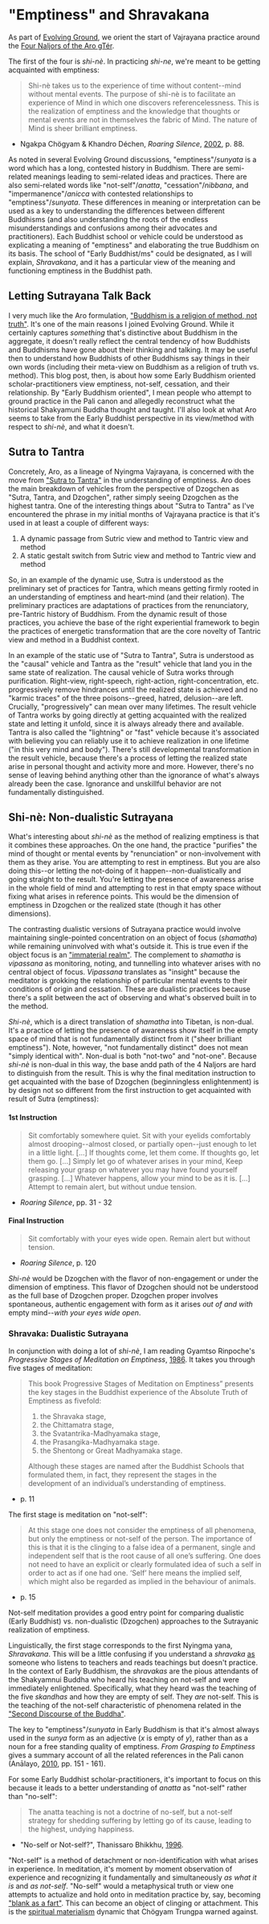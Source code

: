 # "Emptiness" and Shravakana

As part of [Evolving Ground](evolvingground.org), we orient the start of Vajrayana practice around the [Four Naljors of the Aro gTér](https://www.aroencyclopaedia.org/shared/text/n/naljors_ar_01_ncr_eng.php).

The first of the four is _shi-nè_. In practicing _shi-ne_, we're meant to be getting acquainted with emptiness:

> Shi-nè takes us to the experience of time without content--mind without mental events. The purpose of shi-nè is to facilitate an experience of Mind in which one discovers referencelessness. This is the realization of emptiness and the knowledge that thoughts or mental events are not in themselves the fabric of Mind. The nature of Mind is sheer brilliant emptiness.

- Ngakpa Chögyam & Khandro Déchen, _Roaring Silence_, [2002](https://www.amazon.com/Roaring-Silence-Discovering-Mind-Dzogchen/dp/1570629447), p. 88.

As noted in several Evolving Ground discussions, "emptiness"/_sunyata_ is a word which has a long, contested history in Buddhism. There are semi-related meanings leading to semi-related ideas and practices. There are also semi-related words like "not-self"/_anatta_, "cessation"/_nibbana_, and "impermanence"/_anicca_ with contested relationships to "emptiness"/_sunyata_. These differences in meaning or interpretation can be used as a key to understanding the differences between different Buddhisms (and also understanding the roots of the endless misunderstandings and confusions among their advocates and practitioners). Each Buddhist school or vehicle could be understood as explicating a meaning of "emptiness" and elaborating the true Buddhism on its basis.  The school of "Early Buddhist/ms" could be designated, as I will explain, _Shravakana_, and it has a particular view of the meaning and functioning emptiness in the Buddhist path.

## Letting Sutrayana Talk Back


I very much like the Aro formulation, ["Buddhism is a religion of method, not truth"](http://ngakma-nordzin.blogspot.com/2011/07/teachers-vehicles-in-buddhism.html). It's one of the main reasons I joined Evolving Ground. While it certainly captures _something_ that's distinctive about Buddhism in the aggregate, it doesn't really reflect the central tendency of how Buddhists and Buddhisms have gone about their thinking and talking. It may be useful then to understand how Buddhists of other Buddhisms say things in their own words (including their meta-view on Buddhism as a religion of truth vs. method). This blog post, then, is about how some Early Buddhism oriented scholar-practitioners view emptiness, not-self, cessation, and their relationship. By "Early Buddhism oriented", I mean people who attempt to ground practice in the Pali canon and allegedly reconstruct what the historical Shakyamuni Buddha thought and taught. I'll also look at what Aro seems to take from the Early Buddhist perspective in its view/method with respect to _shi-nè_, and what it doesn't.

## Sutra to Tantra

Concretely, Aro, as a lineage of Nyingma Vajrayana, is concerned with the move from ["Sutra to Tantra"](https://www.patreon.com/posts/sutra-to-tantra-41355682) in the understanding of emptiness. Aro does the main breakdown of vehicles from the perspective of Dzogchen as "Sutra, Tantra, and Dzogchen", rather simply seeing Dzogchen as the highest tantra. One of the interesting things about "Sutra to Tantra" as I've encountered the phrase in my initial months of Vajrayana practice is that it's used in at least a couple of different ways:

1. A dynamic passage from Sutric view and method to Tantric view and method
2. A static gestalt switch from Sutric view and method to Tantric view and method

So, in an example of the dynamic use, Sutra is understood as the preliminary set of practices for Tantra, which means getting firmly rooted in an understanding of emptiness and heart-mind (and their relation). The preliminary practices are adaptations of practices from the renunciatory, pre-Tantric history of Buddhism. From the dynamic result of those practices, you achieve the base of the right experiential framework to begin the practices of energetic transformation that are the core novelty of Tantric view and method in a Buddhist context.

In an example of the static use of "Sutra to Tantra", Sutra is understood as the "causal" vehicle and Tantra as the "result" vehicle that land you in the same state of realization. The causal vehicle of Sutra works through purification. Right-view, right-speech, right-action, right-concentration, etc. progressively remove hindrances until the realized state is achieved and no "karmic traces" of the three poisons--greed, hatred, delusion--are left. Crucially, "progressively" can mean over many lifetimes. The result vehicle of Tantra works by going directly at getting acquainted with the realized state and letting it unfold, since it is always already there and available. Tantra is also called the "lightning" or "fast" vehicle because it's associated with believing you can reliably use it to achieve realization in one lifetime ("in this very mind and body"). There's still developmental transformation in the result vehicle, because there's a process of letting the realized state arise in personal thought and activity more and more. However, there's no sense of leaving behind anything other than the ignorance of what's always already been the case. Ignorance and unskillful behavior are not fundamentally distinguished.

## Shi-nè: Non-dualistic Sutrayana

What's interesting about _shi-nè_ as the method of realizing emptiness is that it combines these approaches. On the one hand, the practice "purifies" the mind of thought or mental events by "renunciation" or non-involvement with them as they arise. You are attempting to rest in emptiness. But you are also doing this--or letting the not-doing of it happen--non-dualistically and going straight to the result. You're letting the presence of awareness arise in the whole field of mind and attempting to rest in that empty space without fixing what arises in reference points. This would be the dimension of emptiness in Dzogchen or the realized state (though it has other dimensions).

The contrasting dualistic versions of Sutrayana practice would involve maintaining single-pointed concentration on an object of focus (_shamatha_) while remaining uninvolved with what's outside it. This is true even if the object focus is an ["immaterial realm"](https://www.lionsroar.com/the-taste-of-liberation/). The complement to _shamatha_ is _vipassana_ as monitoring, noting, and tunnelling into whatever arises with no central object of focus. _Vipassana_ translates as "insight" because the meditator is grokking the relationship of particular mental events to their conditions of origin and cessation. These are dualistic practices because there's a split between the act of observing and what's observed built in to the method.

_Shi-nè_, which is a direct translation of _shamatha_ into Tibetan, is non-dual. It's a practice of letting the presence of awareness show itself in the empty space of mind that is not fundamentally distinct from it ("sheer brilliant emptiness"). Note, however, "not fundamentally distinct" does not mean "simply identical with". Non-dual is both "not-two" and "not-one". Because _shi-nè_ is non-dual in this way, the base andd path of the 4 Naljors are hard to distinguish from the result. This is why the final meditation instruction to get acquainted with the base of Dzogchen (beginningless enlightenment) is by design not so different from the first instruction to get acquainted with result of Sutra (emptiness):

#### 1st Instruction

> Sit comfortably somewhere quiet. Sit with your eyelids comfortably almost drooping--almost closed, or partially open--just enough to let in a little light. [...] If thoughts come, let them come. If thoughts go, let them go. [...] Simply let go of whatever arises in your mind, Keep releasing your grasp on whatever you may have found yourself grasping. [...] Whatever happens, allow your mind to be as it is. [...] Attempt to remain alert, but without undue tension.

- _Roaring Silence_, pp. 31 - 32

#### Final Instruction

> Sit comfortably with your eyes wide open. Remain alert but without tension.

- _Roaring Silence_, p. 120

_Shi-nè_ would be Dzogchen with the flavor of non-engagement or under the dimension of emptiness. This flavor of Dzogchen should not be understood as the full base of Dzogchen proper. Dzogchen proper involves spontaneous, authentic engagement with form as it arises _out of and with_ empty mind--_with your eyes wide open_.

### Shravaka: Dualistic Sutrayana

In conjunction with doing a lot of _shi-nè_, I am reading
Gyamtso Rinpoche's _Progressive Stages of Meditation on Emptiness_, [1986](https://www.amazon.com/Progressive-Meditation-Emptiness-Tsultrim-Rinpoche/dp/153740900X). It takes you through five stages of meditation:

> This book Progressive Stages of Meditation on Emptiness” presents the key stages in the Buddhist experience of the Absolute Truth of Emptiness as fivefold:
>
> 1. the Shravaka stage,
> 2. the Chittamatra stage,
> 3. the Svatantrika-Madhyamaka stage,
> 4. the Prasangika-Madhyamaka stage.
> 5. the Shentong or Great Madhyamaka stage.
>
> Although these stages are named after the Buddhist Schools that formulated them, in fact, they represent the stages in the development of an individual’s understanding of emptiness.

- p. 11

The first stage is meditation on "not-self":

> At this stage one does not consider the emptiness of all phenomena, but only the emptiness or not-self of the person. The importance of this is that it is the clinging to a false idea of a permanent, single and independent self that is the root cause of all one’s suffering. One does not need to have an explicit or clearly formulated idea of such a self in order to act as if one had one. ‘Self’ here means the implied self, which might also be regarded as implied in the behaviour of animals.

- p. 15

Not-self meditation provides a good entry point for comparing dualistic (Early Buddhist) vs. non-dualistic (Dzogchen) approaches to the Sutrayanic realization of emptiness.

Linguistically, the first stage corresponds to the first Nyingma yana, _Shravakana_. This will be a little confusing if you understand a _shravaka_ [as](https://www.spacious-passion.org/shared/text/s/spacious_passion_ch_02_skymind_03_vehicles_eng.php#_ftn10) someone who listens to teachers and reads teachings but doesn't practice. In the context of Early Buddhism, the _shravakas_ are the pious attendants of the Shakyamnui Buddha who heard his teaching on not-self and were immediately enlightened. Specifically, what they heard was the teaching of the five _skandhas_ and how they are empty of self. They _are_ not-self. This is the teaching of the not-self characteristic of phenomena related in the ["Second Discourse of the Buddha"](https://www.accesstoinsight.org/lib/authors/nanamoli/wheel017.html#s2).

The key to "emptiness"/_sunyata_ in Early Buddhism is that it's almost always used in the _sunya_ form as an adjective (_x_ is empty of _y_), rather than as a noun for a free standing quality of emptiness. _From Grasping to Emptiness_ gives a summary account of all the related references in the Pali canon (Anālayo, [2010](https://www.buddhismuskunde.uni-hamburg.de/pdf/5-personen/analayo/from-grasping.pdf), pp. 151 - 161).

For some Early Buddhist scholar-practitioners, it's important to focus on this because it leads to a better understanding of _anatta_ as "not-self" rather than "no-self":

> The anatta teaching is not a doctrine of no-self, but a not-self strategy for shedding suffering by letting go of its cause, leading to the highest, undying happiness.

- "No-self or Not-self?", Thanissaro Bhikkhu, [1996](https://www.accesstoinsight.org/lib/authors/thanissaro/notself2.html).

"Not-self" is a method of detachment or non-identification with what arises in experience. In meditation, it's moment by moment observation of experience and recognizing it fundamentally and simultaneously _as what it is_ and _as not-self_. "No-self" would a metaphysical truth or view one attempts to actualize and hold onto in meditation practice by, say, becoming ["blank as a fart"](https://www.youtube.com/watch?v=aJbq1vWWd4E). This can become an object of clinging or attachment. This is the [spiritual materialism](https://en.wikipedia.org/wiki/Spiritual_materialism#Lords_of_Materialism) dynamic that Chögyam Trungpa warned against.
